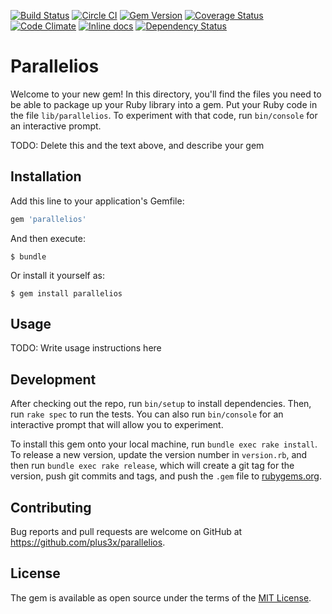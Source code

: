 [![Build Status](https://travis-ci.org/plus3x/parallelios.svg?branch=master)](https://travis-ci.org/plus3x/parallelios)
[![Circle CI](https://circleci.com/gh/plus3x/parallelios.svg?style=shield)](https://circleci.com/gh/plus3x/parallelios)
[![Gem Version](https://badge.fury.io/rb/parallelios.svg)](http://badge.fury.io/rb/parallelios)
[![Coverage Status](https://coveralls.io/repos/github/plus3x/parallelios/badge.svg?branch=master)](https://coveralls.io/github/plus3x/parallelios?branch=master)
[![Code Climate](https://codeclimate.com/github/plus3x/parallelios/badges/gpa.svg)](https://codeclimate.com/github/plus3x/parallelios)
[![Inline docs](http://inch-ci.org/github/plus3x/parallelios.svg)](http://inch-ci.org/github/plus3x/parallelios)
[![Dependency Status](https://gemnasium.com/plus3x/parallelios.svg)](https://gemnasium.com/plus3x/parallelios)

# Parallelios

Welcome to your new gem! In this directory, you'll find the files you need to be able to package up your Ruby library into a gem. Put your Ruby code in the file `lib/parallelios`. To experiment with that code, run `bin/console` for an interactive prompt.

TODO: Delete this and the text above, and describe your gem

## Installation

Add this line to your application's Gemfile:

```ruby
gem 'parallelios'
```

And then execute:

    $ bundle

Or install it yourself as:

    $ gem install parallelios

## Usage

TODO: Write usage instructions here

## Development

After checking out the repo, run `bin/setup` to install dependencies. Then, run `rake spec` to run the tests. You can also run `bin/console` for an interactive prompt that will allow you to experiment.

To install this gem onto your local machine, run `bundle exec rake install`. To release a new version, update the version number in `version.rb`, and then run `bundle exec rake release`, which will create a git tag for the version, push git commits and tags, and push the `.gem` file to [rubygems.org](https://rubygems.org).

## Contributing

Bug reports and pull requests are welcome on GitHub at https://github.com/plus3x/parallelios.


## License

The gem is available as open source under the terms of the [MIT License](http://opensource.org/licenses/MIT).

